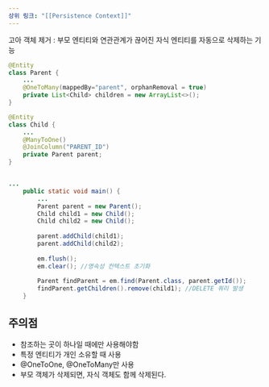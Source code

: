 ```yaml
---
상위 링크: "[[Persistence Context]]"
---
```

고아 객체 제거 : 부모 엔티티와 연관관계가 끊어진 자식 엔티티를 자동으로 삭제하는 기능

```java
@Entity
class Parent {
	...
	@OneToMany(mappedBy="parent", orphanRemoval = true)
	private List<Child> children = new ArrayList<>();	
}

@Entity
class Child {
	...
	@ManyToOne()
	@JoinColumn("PARENT_ID")
	private Parent parent;
}


...
	public static void main() {
		...
		Parent parent = new Parent();
		Child child1 = new Child();
		Child child2 = new Child();
		
		parent.addChild(child1);
		parent.addChild(child2);
		
		em.flush();
		em.clear(); //영속성 컨텍스트 초기화
		
		Parent findParent = em.find(Parent.class, parent.getId());
		findParent.getChildren().remove(child1); //DELETE 쿼리 발생
	}
```

## 주의점
* 참조하는 곳이 하나일 때에만 사용해야함
* 특정 엔티티가 개인 소유할 때 사용
* @OneToOne, @OneToMany만 사용
* 부모 객체가 삭제되면, 자식 객체도 함께 삭제된다.

